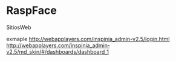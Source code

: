 # RaspFace
SitiosWeb


exmaple
http://webapplayers.com/inspinia_admin-v2.5/login.html
http://webapplayers.com/inspinia_admin-v2.5/md_skin/#/dashboards/dashboard_1

